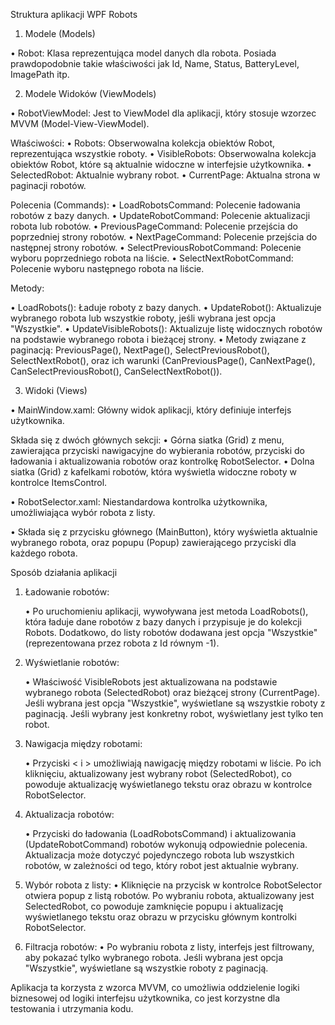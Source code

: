 Struktura aplikacji WPF Robots
1.	Modele (Models)

  •	Robot: Klasa reprezentująca model danych dla robota. Posiada prawdopodobnie takie właściwości jak Id, Name, Status, BatteryLevel, ImagePath itp.

2.	Modele Widoków (ViewModels)

  •	RobotViewModel: Jest to ViewModel dla aplikacji, który stosuje wzorzec MVVM (Model-View-ViewModel).

  Właściwości:
    •	Robots: Obserwowalna kolekcja obiektów Robot, reprezentująca wszystkie roboty.
    •	VisibleRobots: Obserwowalna kolekcja obiektów Robot, które są aktualnie widoczne w interfejsie użytkownika.
    •	SelectedRobot: Aktualnie wybrany robot.
    •	CurrentPage: Aktualna strona w paginacji robotów.

  Polecenia (Commands):
    •	LoadRobotsCommand: Polecenie ładowania robotów z bazy danych.
    •	UpdateRobotCommand: Polecenie aktualizacji robota lub robotów.
    •	PreviousPageCommand: Polecenie przejścia do poprzedniej strony robotów.
    •	NextPageCommand: Polecenie przejścia do następnej strony robotów.
    •	SelectPreviousRobotCommand: Polecenie wyboru poprzedniego robota na liście.
    •	SelectNextRobotCommand: Polecenie wyboru następnego robota na liście.

  Metody:
  
  •	LoadRobots(): Ładuje roboty z bazy danych.
  •	UpdateRobot(): Aktualizuje wybranego robota lub wszystkie roboty, jeśli wybrana jest opcja "Wszystkie".
  •	UpdateVisibleRobots(): Aktualizuje listę widocznych robotów na podstawie wybranego robota i bieżącej strony.
  •	Metody związane z paginacją: PreviousPage(), NextPage(), SelectPreviousRobot(), SelectNextRobot(), oraz ich warunki (CanPreviousPage(), CanNextPage(), CanSelectPreviousRobot(), CanSelectNextRobot()).

3.	Widoki (Views)

  •	MainWindow.xaml: Główny widok aplikacji, który definiuje interfejs użytkownika.
   
  Składa się z dwóch głównych sekcji:
    •	Górna siatka (Grid) z menu, zawierająca przyciski nawigacyjne do wybierania robotów, przyciski do ładowania i aktualizowania robotów oraz kontrolkę RobotSelector.
    •	Dolna siatka (Grid) z kafelkami robotów, która wyświetla widoczne roboty w kontrolce ItemsControl.

  •	RobotSelector.xaml: Niestandardowa kontrolka użytkownika, umożliwiająca wybór robota z listy. 

  •	Składa się z przycisku głównego (MainButton), który wyświetla aktualnie wybranego robota, oraz popupu (Popup) zawierającego przyciski dla każdego robota.

Sposób działania aplikacji

1.	Ładowanie robotów:

    •	Po uruchomieniu aplikacji, wywoływana jest metoda LoadRobots(), która ładuje dane robotów z bazy danych i przypisuje je do kolekcji Robots. Dodatkowo,
  	  do listy robotów dodawana jest opcja "Wszystkie" (reprezentowana przez robota z Id 
      równym -1).

3.	Wyświetlanie robotów:

    •	Właściwość VisibleRobots jest aktualizowana na podstawie wybranego robota (SelectedRobot) oraz bieżącej strony (CurrentPage). Jeśli wybrana jest opcja "Wszystkie",
  	  wyświetlane są wszystkie roboty z paginacją. Jeśli wybrany jest konkretny robot, wyświetlany jest tylko ten robot.

5.	Nawigacja między robotami:

    •	Przyciski < i > umożliwiają nawigację między robotami w liście. Po ich kliknięciu, aktualizowany jest wybrany robot (SelectedRobot), co powoduje aktualizację wyświetlanego
  	  tekstu oraz obrazu w kontrolce RobotSelector.


7.	Aktualizacja robotów:
   
    •	Przyciski do ładowania (LoadRobotsCommand) i aktualizowania (UpdateRobotCommand) robotów wykonują odpowiednie polecenia. Aktualizacja może dotyczyć pojedynczego robota
  	  lub wszystkich robotów, w zależności od tego, który robot jest aktualnie wybrany.

9.	Wybór robota z listy:
•	Kliknięcie na przycisk w kontrolce RobotSelector otwiera popup z listą robotów. Po wybraniu robota, aktualizowany jest SelectedRobot, co powoduje zamknięcie popupu i aktualizację
  wyświetlanego tekstu oraz obrazu w przycisku głównym kontrolki RobotSelector.

11.	Filtracja robotów:
•	Po wybraniu robota z listy, interfejs jest filtrowany, aby pokazać tylko wybranego robota. Jeśli wybrana jest opcja "Wszystkie", wyświetlane są wszystkie roboty z paginacją.

Aplikacja ta korzysta z wzorca MVVM, co umożliwia oddzielenie logiki biznesowej od logiki interfejsu użytkownika, co jest korzystne dla testowania i utrzymania kodu.
